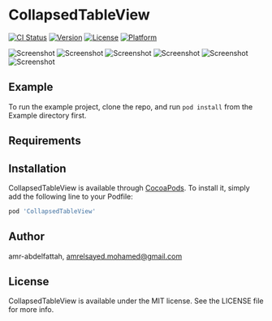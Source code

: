 # CollapsedTableView

[![CI Status](https://img.shields.io/travis/amr-abdelfattah/CollapsedTableView.svg?style=flat)](https://travis-ci.org/amr-abdelfattah/CollapsedTableView)
[![Version](https://img.shields.io/cocoapods/v/CollapsedTableView.svg?style=flat)](https://cocoapods.org/pods/CollapsedTableView)
[![License](https://img.shields.io/cocoapods/l/CollapsedTableView.svg?style=flat)](https://cocoapods.org/pods/CollapsedTableView)
[![Platform](https://img.shields.io/cocoapods/p/CollapsedTableView.svg?style=flat)](https://cocoapods.org/pods/CollapsedTableView)

![Screenshot](https://raw.githubusercontent.com/amr-abdelfattah/CollapsedTableView/master/Screenshots/1.png=315*655)
![Screenshot](https://raw.githubusercontent.com/amr-abdelfattah/CollapsedTableView/master/Screenshots/2.png)
![Screenshot](https://raw.githubusercontent.com/amr-abdelfattah/CollapsedTableView/master/Screenshots/3.png)
![Screenshot](https://raw.githubusercontent.com/amr-abdelfattah/CollapsedTableView/master/Screenshots/4.png)
![Screenshot](https://raw.githubusercontent.com/amr-abdelfattah/CollapsedTableView/master/Screenshots/5.png)
![Screenshot](https://raw.githubusercontent.com/amr-abdelfattah/CollapsedTableView/master/Screenshots/demo.gif)
## Example

To run the example project, clone the repo, and run `pod install` from the Example directory first.

## Requirements

## Installation

CollapsedTableView is available through [CocoaPods](https://cocoapods.org). To install
it, simply add the following line to your Podfile:

```ruby
pod 'CollapsedTableView'
```

## Author

amr-abdelfattah, amrelsayed.mohamed@gmail.com

## License

CollapsedTableView is available under the MIT license. See the LICENSE file for more info.

